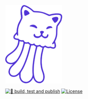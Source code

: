 <picture>
  <source media="(prefers-color-scheme: dark)" srcset="https://raw.githubusercontent.com/jellycat-js/jellycat-cli/master/docs/assets/jellycat-white.svg?raw=true">
  <source media="(prefers-color-scheme: light)" srcset="https://raw.githubusercontent.com/jellycat-js/jellycat-cli/master/docs/assets/jellycat-purple.svg?raw=true">
  <img alt="Jellycat JS Logo" src="https://raw.githubusercontent.com/jellycat-js/jellycat-cli/master/docs/assets/jellycat-purple.svg?raw=true" height="250">
</picture>

[![🚀 build, test and publish](https://github.com/jellycat-js/jellycat/actions/workflows/publish.yml/badge.svg?branch=master)](https://github.com/jellycat-js/jellycat/actions/workflows/publish.yml)
[![License](https://img.shields.io/npm/l/express.svg)](https://github.com/arminbro/generate-react-cli/blob/master/LICENSE)